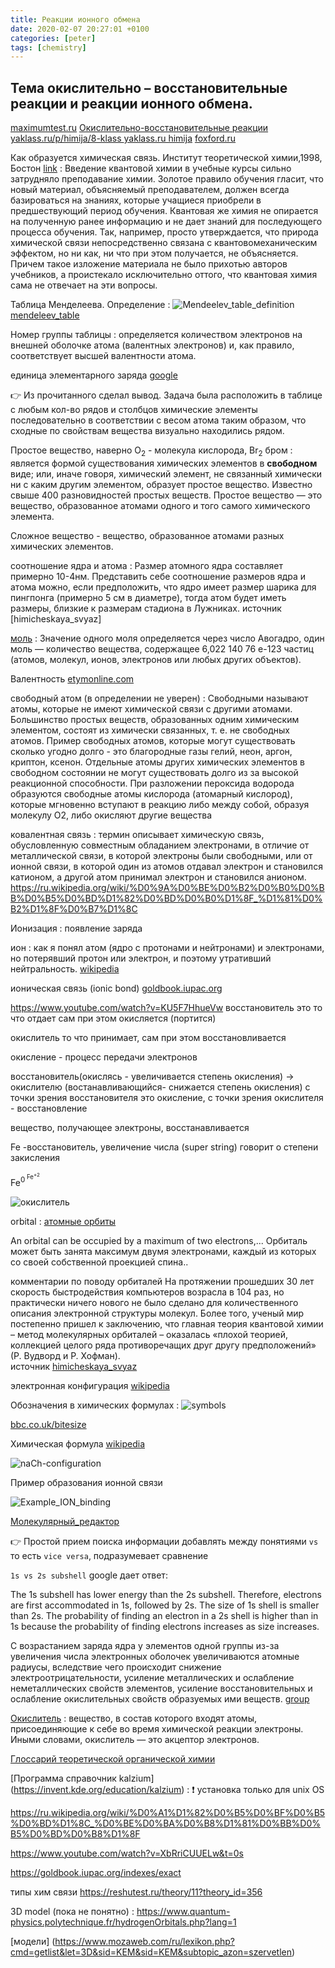 ```yaml
---
title: Реакции ионного обмена
date: 2020-02-07 20:27:01 +0100
categories: [peter]
tags: [chemistry]
---
```


## Тема окислительно – восстановительные реакции и реакции ионного обмена.

[maximumtest.ru](https://maximumtest.ru/uchebnik/11-klass/khimiya/okislitelnovosstanovitelnye-reaktsii-i-reaktsii-ionnogo-obmena)
[Окислительно-восстановительные реакции yaklass.ru/p/himija/8-klass ](https://www.yaklass.ru/p/himija/8-klass/khimicheskaia-sviaz-okislitelno-vosstanovitelnye-reaktcii-18844/stepeni-okisleniia-elementov-189257/re-10540c7b-1391-4921-86ee-a1cf84352cd2)
[yaklass.ru himija](https://www.yaklass.ru/p/himija/11-klass/khimicheskaia-kinetika-6995740/okislitelno-vosstanovitelnye-reaktcii-6984764/re-65ebe55e-d0df-4521-8cc3-5ccafceb47f7)
[foxford.ru](https://foxford.ru/wiki/himiya/okislitelno-vosstanovitelnye-reaktsii?srsltid=AfmBOopgGsVLbCrlKSxP9pvVJWxDhJqRt9HPTyA2A0R82wiOERRIF_9o&utm_referrer=https%3A%2F%2Fwww.google.com%2F)


Как образуется химическая связь. Институт теоретической химии,1998, Бостон  [link](/assets/peter/kak-obrazuetsya-himicheskaya-svyaz.pdf)
:  Введение квантовой химии в учебные курсы сильно затрудняло преподавание химии.
Золотое правило обучения гласит, что новый материал, объясняемый преподавателем,
должен всегда базироваться на знаниях, которые учащиеся приобрели в предшествующий
период обучения. Квантовая же химия не опирается на полученную ранее
информацию и не дает знаний для последующего процесса обучения. Так, например,
просто утверждается, что природа химической связи непосредственно связана с квантовомеханическим эффектом, но ни как, ни что при этом получается, не объясняется. Причем
такое изложение материала не было прихотью авторов учебников, а проистекало
исключительно оттого, что квантовая химия сама не отвечает на эти вопросы.



Таблица Менделеева. Определение
: ![Mendeelev_table_definition](/assets/peter/mendeleev-table-definition.jpg)
[mendeleev_table](https://ru.wikipedia.org/wiki/%D0%9F%D0%B5%D1%80%D0%B8%D0%BE%D0%B4%D0%B8%D1%87%D0%B5%D1%81%D0%BA%D0%B0%D1%8F_%D1%81%D0%B8%D1%81%D1%82%D0%B5%D0%BC%D0%B0_%D1%85%D0%B8%D0%BC%D0%B8%D1%87%D0%B5%D1%81%D0%BA%D0%B8%D1%85_%D1%8D%D0%BB%D0%B5%D0%BC%D0%B5%D0%BD%D1%82%D0%BE%D0%B2)

Номер группы таблицы
: определяется количеством электронов на внешней оболочке атома (валентных электронов) и, как правило, соответствует высшей валентности атома.

единица элементарного заряда [google](https://www.google.com/search?q=%D0%B5%D0%B4%D0%B8%D0%BD%D0%B8%D1%86%D0%B0+%D1%8D%D0%BB%D0%B5%D0%BC%D0%B5%D0%BD%D1%82%D0%B0%D1%80%D0%BD%D0%BE%D0%B3%D0%BE+%D0%B7%D0%B0%D1%80%D1%8F%D0%B4%D0%B0)

:point_right:  Из прочитанного сделал вывод. Задача была  расположить в таблице с любым кол-во рядов и столбцов химические элементы  последовательно в соответствии с весом атома таким образом, 
что сходные по свойствам вещества визуально находились рядом. 

Простое вещество,   наверно   O<sub>2</sub> - молекула кислорода,  Br<sub>2</sub> бром
: является формой существования химических элементов в **свободном** виде; или, иначе говоря, химический элемент, не связанный химически ни с каким другим элементом, образует простое вещество. Известно свыше 400 разновидностей простых веществ.
Простое вещество — это вещество, образованное атомами одного и того самого химического элемента. 

Сложное вещество - вещество, образованное атомами разных химических элементов.	


соотношение ядра и атома
: Размер атомного ядра составляет примерно 10-4нм. Представить себе соотношение размеров ядра и атома можно, если предположить, что ядро имеет размер шарика для пингпонга (примерно 5 см в диаметре), тогда атом будет иметь размеры, близкие к размерам
стадиона в Лужниках. источник [himicheskaya_svyaz]


[моль](https://ru.wikipedia.org/wiki/%D0%9C%D0%BE%D0%BB%D1%8C_(%D0%B5%D0%B4%D0%B8%D0%BD%D0%B8%D1%86%D0%B0_%D0%B8%D0%B7%D0%BC%D0%B5%D1%80%D0%B5%D0%BD%D0%B8%D1%8F))
: Значение одного моля определяется через число Авогадро, один моль — количество вещества, содержащее 6,022 140 76 e-123 частиц (атомов, молекул, ионов, электронов или любых других объектов).


Валентность [etymonline.com](<https://www.etymonline.com/search?q=valence>)

свободный атом  (в определении не уверен)
: Свободными называют атомы, которые не имеют химической связи с другими атомами. Большинство простых веществ, образованных одним химическим элементом, состоят из химически связанных, т. е. не свободных атомов.
Пример свободных атомов, которые могут существовать сколько угодно долго - это благородные газы гелий, неон, аргон, криптон, ксенон. Отдельные атомы других химических элементов в свободном состоянии не могут существовать долго из за высокой реакционной способности.
При разложении пероксида водорода образуются свободные атомы кислорода (атомарный кислород), которые мгновенно вступают в реакцию либо между собой, образуя молекулу О2, либо окисляют другие вещества


ковалентная связь
: термин описывает химическую связь, обусловленную совместным обладанием электронами, в отличие от металлической связи, в которой электроны были свободными, или от ионной связи, в которой один из атомов отдавал электрон и становился катионом, а другой атом принимал электрон и становился анионом.
<https://ru.wikipedia.org/wiki/%D0%9A%D0%BE%D0%B2%D0%B0%D0%BB%D0%B5%D0%BD%D1%82%D0%BD%D0%B0%D1%8F_%D1%81%D0%B2%D1%8F%D0%B7%D1%8C>



Ионизация
: появление заряда

ион
:  как я понял атом (ядро  c протонами и нейтронами) и электронами, но потерявший протон  или электрон, и поэтому утративший нейтральность. 
[wikipedia](https://ru.wikipedia.org/wiki/%D0%98%D0%BE%D0%BD)

ионическая связь (ionic bond) [goldbook.iupac.org](https://goldbook.iupac.org/terms/view/IT07058)

<https://www.youtube.com/watch?v=KU5F7HhueVw>
восстановитель это то что отдает  сам при этом окисляется (портится)    

окислитель  то что принимает, сам при этом восстановливается  

окисление - процесс передачи электронов 

восстановитель(окислясь - увеличивается степень окисления) -> окислителю (востанавливающийся- снижается степень окисления)
с точки зрения восстановителя это окисление, с точки зрения окислителя - восстановление

вещество, получающее электроны, восстанавливается

Fe -восстановитель, увеличение числа (super string) говорит о степени закисления

Fe<sup>0<sup>   Fe<sup>+2<sup>

 ![окислитель](/assets/peter/okisl.jpg)


orbital 
: [атомные орбиты](https://en.wikipedia.org/wiki/Atomic_orbital#Shapes_of_orbitals)

An orbital can be occupied by a maximum of two electrons,...
Орбиталь может быть занята максимум двумя электронами, каждый из которых со своей собственной проекцией спина..

комментарии по поводу орбиталей 
На протяжении прошедших 30 лет скорость быстродействия компьютеров возрасла в
104 раз, но практически ничего нового не было сделано для количественного описания
электронной структуры молекул. Более того, ученый мир постепенно пришел к
заключению, что главная теория квантовой химии – метод молекулярных орбиталей –
оказалась «плохой теорией, коллекцией целого ряда противоречащих друг другу
предположений» (Р. Вудворд и Р. Хофман).   
источник  [himicheskaya_svyaz](/assets/peter/kak-obrazuetsya-himicheskaya-svyaz.pdf)


электронная конфигурация [wikipedia](https://en.wikipedia.org/wiki/Electron_configuration)

Обозначения в химических формулах
: ![symbols](/assets/peter/symbols.jpg)

[bbc.co.uk/bitesize](https://www.bbc.co.uk/bitesize/guides/zg6bmsg/revision/1)

Химическая формула [wikipedia](https://ru.wikipedia.org/wiki/%D0%A5%D0%B8%D0%BC%D0%B8%D1%87%D0%B5%D1%81%D0%BA%D0%B0%D1%8F_%D1%84%D0%BE%D1%80%D0%BC%D1%83%D0%BB%D0%B0#:~:text=%D0%A5%D0%B8%D0%BC%D0%B8%CC%81%D1%87%D0%B5%D1%81%D0%BA%D0%B0%D1%8F%20%D1%84%D0%BE%CC%81%D1%80%D0%BC%D1%83%D0%BB%D0%B0%20%E2%80%94%20%D1%83%D1%81%D0%BB%D0%BE%D0%B2%D0%BD%D0%BE%D0%B5%20%D0%BE%D0%B1%D0%BE%D0%B7%D0%BD%D0%B0%D1%87%D0%B5%D0%BD%D0%B8%D0%B5%20%D1%85%D0%B8%D0%BC%D0%B8%D1%87%D0%B5%D1%81%D0%BA%D0%BE%D0%B3%D0%BE,%D0%BF.)


![naCh-configuration](/assets/peter/naCh-configuration.jpg)

Пример образования ионной связи

![Example_ION_binding](/assets/peter/ionbinding.jpg)


[Молекулярный_редактор](https://ru.wikipedia.org/wiki/%D0%9C%D0%BE%D0%BB%D0%B5%D0%BA%D1%83%D0%BB%D1%8F%D1%80%D0%BD%D1%8B%D0%B9_%D1%80%D0%B5%D0%B4%D0%B0%D0%BA%D1%82%D0%BE%D1%80)



:point_right: Простой прием поиска информации  добавлять между понятиями  `vs` то есть `vice versa`, подразумевает сравнение 

`1s vs 2s subshell` google дает ответ:

The 1s subshell has lower energy than the 2s subshell. Therefore, electrons are first accommodated in 1s, followed by 2s. The size of 1s shell is smaller than 2s. The probability of finding an electron in a 2s shell is higher than in 1s because the probability of finding electrons increases as size increases.

С возрастанием заряда ядра у элементов одной группы из-за увеличения числа электронных оболочек увеличиваются атомные радиусы, вследствие чего происходит снижение электроотрицательности, усиление металлических и ослабление неметаллических свойств элементов, усиление восстановительных и ослабление окислительных свойств образуемых ими веществ.
[group](https://ru.wikipedia.org/wiki/%D0%93%D1%80%D1%83%D0%BF%D0%BF%D0%B0_%D0%BF%D0%B5%D1%80%D0%B8%D0%BE%D0%B4%D0%B8%D1%87%D0%B5%D1%81%D0%BA%D0%BE%D0%B9_%D1%81%D0%B8%D1%81%D1%82%D0%B5%D0%BC%D1%8B)

[Окислитель](https://ru.wikipedia.org/wiki/%D0%9E%D0%BA%D0%B8%D1%81%D0%BB%D0%B8%D1%82%D0%B5%D0%BB%D1%8C)
: вещество, в состав которого входят атомы, присоединяющие к себе во время химической реакции электроны. Иными словами, окислитель — это акцептор электронов.

[Глоссарий теоретической органической химии](https://www.degruyter.com/document/doi/10.1351/pac199971101919/html)

[Программа справочник kalzium] (https://invent.kde.org/education/kalzium)
: :exclamation: установка только для unix OS



<https://ru.wikipedia.org/wiki/%D0%A1%D1%82%D0%B5%D0%BF%D0%B5%D0%BD%D1%8C_%D0%BE%D0%BA%D0%B8%D1%81%D0%BB%D0%B5%D0%BD%D0%B8%D1%8F>

<https://www.youtube.com/watch?v=XbRriCUUELw&t=0s>


<https://goldbook.iupac.org/indexes/exact>

типы хим связи
<https://reshutest.ru/theory/11?theory_id=356>





3D model (пока не понятно)
:  <https://www.quantum-physics.polytechnique.fr/hydrogenOrbitals.php?lang=1>


[модели] (https://www.mozaweb.com/ru/lexikon.php?cmd=getlist&let=3D&sid=KEM&sid=KEM&subtopic_azon=szervetlen)


